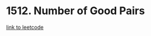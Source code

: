 # 1512. Number of Good Pairs

[link to leetcode](https://leetcode.com/problems/number-of-good-pairs/description/?envType=daily-question&envId=2023-10-03)
